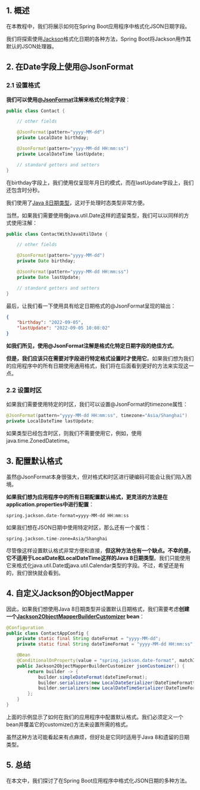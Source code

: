 ## 1. 概述

在本教程中，我们将展示如何在Spring Boot应用程序中格式化JSON日期字段。

我们将探索使用[Jackson](https://www.baeldung.com/jackson)格式化日期的各种方法，Spring Boot将Jackson用作其默认的JSON处理器。

## 2. 在Date字段上使用@JsonFormat

### 2.1 设置格式

**我们可以使用[@JsonFormat](https://www.baeldung.com/jackson-jsonformat)注解来格式化特定字段**：

```java
public class Contact {

    // other fields

    @JsonFormat(pattern="yyyy-MM-dd")
    private LocalDate birthday;

    @JsonFormat(pattern="yyyy-MM-dd HH:mm:ss")
    private LocalDateTime lastUpdate;

    // standard getters and setters
}
```

在birthday字段上，我们使用仅呈现年月日的模式，而在lastUpdate字段上，我们还包含时分秒。

我们使用了[Java 8日期类型](https://www.baeldung.com/java-8-date-time-intro)，这对于处理时态类型非常方便。

当然，如果我们需要使用像java.util.Date这样的遗留类型，我们可以以同样的方式使用注解：

```java
public class ContactWithJavaUtilDate {

    // other fields

    @JsonFormat(pattern="yyyy-MM-dd")
    private Date birthday;

    @JsonFormat(pattern="yyyy-MM-dd HH:mm:ss")
    private Date lastUpdate;

    // standard getters and setters
}
```

最后，让我们看一下使用具有给定日期格式的@JsonFormat呈现的输出：

```json
{
    "birthday": "2022-09-05",
    "lastUpdate": "2022-09-05 10:08:02"
}
```

**如我们所见，使用@JsonFormat注解是格式化特定日期字段的绝佳方式**。

**但是，我们应该只在需要对字段进行特定格式设置时才使用它**。如果我们想为我们的应用程序中的所有日期使用通用格式，我们将在后面看到更好的方法来实现这一点。

### 2.2 设置时区

如果我们需要使用特定的时区，我们可以设置@JsonFormat的timezone属性：

```java
@JsonFormat(pattern="yyyy-MM-dd HH:mm:ss", timezone="Asia/Shanghai")
private LocalDateTime lastUpdate;
```

如果类型已经包含时区，则我们不需要使用它，例如，使用java.time.ZonedDatetime。

## 3. 配置默认格式

虽然@JsonFormat本身很强大，但对格式和时区进行硬编码可能会让我们陷入困境。

**如果我们想为应用程序中的所有日期配置默认格式，更灵活的方法是在application.properties中进行配置**：

```properties
spring.jackson.date-format=yyyy-MM-dd HH:mm:ss
```

如果我们想在JSON日期中使用特定时区，那么还有一个属性：

```properties
spring.jackson.time-zone=Asia/Shanghai
```

尽管像这样设置默认格式非常方便和直接，**但这种方法也有一个缺点。不幸的是，它不适用于LocalDate和LocalDateTime这样的Java 8日期类型**。我们只能使用它来格式化java.util.Date或java.util.Calendar类型的字段。不过，希望还是有的，我们很快就会看到。

## 4. 自定义Jackson的ObjectMapper

因此，如果我们想使用Java 8日期类型并设置默认日期格式，我们需要考虑**创建一个[Jackson2ObjectMapperBuilderCustomizer](https://docs.spring.io/spring-boot/docs/current/api/org/springframework/boot/autoconfigure/jackson/Jackson2ObjectMapperBuilderCustomizer.html) bean**：

```java
@Configuration
public class ContactAppConfig {
    private static final String dateFormat = "yyyy-MM-dd";
    private static final String dateTimeFormat = "yyyy-MM-dd HH:mm:ss";

    @Bean
    @ConditionalOnProperty(value = "spring.jackson.date-format", matchIfMissing = true, havingValue = "none")
    public Jackson2ObjectMapperBuilderCustomizer jsonCustomizer() {
        return builder -> {
            builder.simpleDateFormat(dateTimeFormat);
            builder.serializers(new LocalDateSerializer(DateTimeFormatter.ofPattern(dateFormat)));
            builder.serializers(new LocalDateTimeSerializer(DateTimeFormatter.ofPattern(dateTimeFormat)));
        };
    }
}
```

上面的示例显示了如何在我们的应用程序中配置默认格式。我们必须定义一个bean并覆盖它的customize()方法来设置所需的格式。

虽然这种方法可能看起来有点麻烦，但好处是它同时适用于Java 8和遗留的日期类型。

## 5. 总结

在本文中，我们探讨了在Spring Boot应用程序中格式化JSON日期的多种方法。